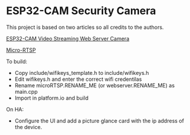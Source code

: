# ESP32-CAM Security Camera

This project is based on two articles so all credits to the authors.

[ESP32-CAM Video Streaming Web Server Camera](https://randomnerdtutorials.com/esp32-cam-video-streaming-web-server-camera-home-assistant/)

[Micro-RTSP](https://github.com/geeksville/Micro-RTSP)

To build:

* Copy include/wifikeys_template.h to include/wifikeys.h
* Edit wifikeys.h and enter the correct wifi credentilas
* Rename microRTSP.RENAME_ME (or webserver.RENAME_ME) as main.cpp
* Import in platform.io and build

On HA:

* Configure the UI and add a picture glance card with the ip address of the device.

